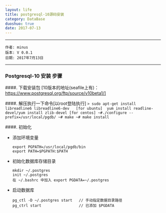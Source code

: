 ```yaml
---
layout: life
title: postgresql-10源码安装
category: DataBase
duoshuo: true
date: 2017-07-13
---
```


******

	作者: minus
	版本: V 0.0.1
	日期: 2017年7月13日

<!-- more -->

*******

### Postgresql-10 安装 步骤
####. 下载安装包 [10版本的地址(seafile上有)： https://www.postgresql.org/ftp/source/v10beta1/]

####. 解压执行一下命令[以root登陆执行]
	```
	> sudo apt-get install libreadline6 libreadline6-dev   [for ubuntu]  yum install readline-devel/yum install zlib-devel [for centos]
	~#./configure --prefix=/usr/local/pgdb/
	~# make
	~# make install
	```

####. 初始化
* 添加环境变量
	```
	export PGPATH=/usr/local/pgdb/bin                                           
	export PATH=$PGPATH:$PATH
	```

* 初始化数据库存储目录
	```
	mkdir ~/.postgres
	init ~/.postgres
	在 ~/.bashrc 中加入 export PGDATA=~/.postgres
	```

* 启动数据库
	```
	pg_ctl -D ~/.postgres start   // 手动指定数据目录路径
	pg_ctrl start                 // 已添加 $PGDATA 
	```
